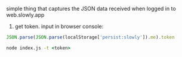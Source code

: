 simple thing that captures the JSON data received when logged in to web.slowly.app

1. get token. input in browser console:
```js
JSON.parse(JSON.parse(localStorage['persist:slowly']).me).token
```

```cmd
node index.js -t <token>
```